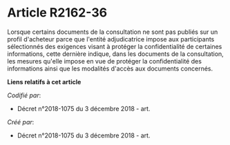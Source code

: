 # Article R2162-36

Lorsque certains documents de la consultation ne sont pas publiés sur un profil d'acheteur parce que l'entité adjudicatrice
impose aux participants sélectionnés des exigences visant à protéger la confidentialité de certaines informations, cette
dernière indique, dans les documents de la consultation, les mesures qu'elle impose en vue de protéger la confidentialité des
informations ainsi que les modalités d'accès aux documents concernés.

**Liens relatifs à cet article**

_Codifié par_:

  - Décret n°2018-1075 du 3 décembre 2018 - art.

_Créé par_:

  - Décret n°2018-1075 du 3 décembre 2018 - art.
